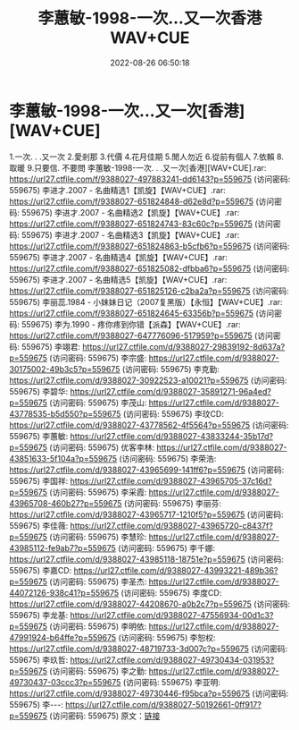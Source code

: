 ﻿---
title: 李蕙敏-1998-一次...又一次香港WAV+CUE
date: 2022-08-26 06:50:18
categories: WAV车载音乐、镜像
tags: 华语中文
---
# 李蕙敏-1998-一次...又一次[香港][WAV+CUE]

1.一次. . .又一次
2.愛剎那
3.代價
4.花月佳期
5.閒人勿近
6.從前有個人
7.依賴
8.取暖
9.只要信. 不要問
李蕙敏-1998-一次. . .又一次[香港][WAV+CUE].rar:
https://url27.ctfile.com/f/9388027-497883241-dd6143?p=559675
(访问密码: 559675)
李进才.2007 - 名曲精选1【凯旋】【WAV+CUE】.rar: https://url27.ctfile.com/f/9388027-651824848-d62e8d?p=559675
(访问密码: 559675)
李进才.2007 - 名曲精选2【凯旋】【WAV+CUE】.rar: https://url27.ctfile.com/f/9388027-651824743-83c60c?p=559675
(访问密码: 559675)
李进才.2007 - 名曲精选3【凯旋】【WAV+CUE】.rar: https://url27.ctfile.com/f/9388027-651824863-b5cfb6?p=559675
(访问密码: 559675)
李进才.2007 - 名曲精选4【凯旋】【WAV+CUE】.rar: https://url27.ctfile.com/f/9388027-651825082-dfbba6?p=559675
(访问密码: 559675)
李进才.2007 - 名曲精选5【凯旋】【WAV+CUE】.rar: https://url27.ctfile.com/f/9388027-651825126-c2ba2a?p=559675
(访问密码: 559675)
李丽蕊.1984 - 小妹妹日记（2007复黑版）【永恒】【WAV+CUE】.rar: https://url27.ctfile.com/f/9388027-651824645-63356b?p=559675
(访问密码: 559675)
李为.1990 - 疼你疼到你错【派森】【WAV+CUE】.rar: https://url27.ctfile.com/f/9388027-647776096-517959?p=559675
(访问密码: 559675)
李翊君: https://url27.ctfile.com/d/9388027-29839192-8d637a?p=559675
(访问密码: 559675)
李宗盛: https://url27.ctfile.com/d/9388027-30175002-49b3c5?p=559675
(访问密码: 559675)
李克勤: https://url27.ctfile.com/d/9388027-30922523-a10021?p=559675
(访问密码: 559675)
李碧华: https://url27.ctfile.com/d/9388027-35891271-96a4ed?p=559675
(访问密码: 559675)
李茂山: https://url27.ctfile.com/d/9388027-43778535-b5d550?p=559675
(访问密码: 559675)
李玟CD: https://url27.ctfile.com/d/9388027-43778562-4f5564?p=559675
(访问密码: 559675)
李蕙敏: https://url27.ctfile.com/d/9388027-43833244-35b17d?p=559675
(访问密码: 559675)
优客李林: https://url27.ctfile.com/d/9388027-43851633-5f104a?p=559675
(访问密码: 559675)
李荣浩: https://url27.ctfile.com/d/9388027-43965699-141ff6?p=559675
(访问密码: 559675)
李国祥: https://url27.ctfile.com/d/9388027-43965705-37c16d?p=559675
(访问密码: 559675)
李采霞: https://url27.ctfile.com/d/9388027-43965708-460b27?p=559675
(访问密码: 559675)
李丽芬: https://url27.ctfile.com/d/9388027-43965717-1210f5?p=559675
(访问密码: 559675)
李佳薇: https://url27.ctfile.com/d/9388027-43965720-c8437f?p=559675
(访问密码: 559675)
李慧珍: https://url27.ctfile.com/d/9388027-43985112-fe9ab7?p=559675
(访问密码: 559675)
李千娜: https://url27.ctfile.com/d/9388027-43985118-18751e?p=559675
(访问密码: 559675)
李嘉CD: https://url27.ctfile.com/d/9388027-43993221-489b36?p=559675
(访问密码: 559675)
李圣杰: https://url27.ctfile.com/d/9388027-44072126-938c41?p=559675
(访问密码: 559675)
李度CD: https://url27.ctfile.com/d/9388027-44208670-a0b2c7?p=559675
(访问密码: 559675)
李龙基: https://url27.ctfile.com/d/9388027-47556934-00d1c3?p=559675
(访问密码: 559675)
李明依: https://url27.ctfile.com/d/9388027-47991924-b64ffe?p=559675
(访问密码: 559675)
李恕权: https://url27.ctfile.com/d/9388027-48719733-3d007c?p=559675
(访问密码: 559675)
李玖哲: https://url27.ctfile.com/d/9388027-49730434-031953?p=559675
(访问密码: 559675)
李之勤: https://url27.ctfile.com/d/9388027-49730437-03ccc3?p=559675
(访问密码: 559675)
李亚明: https://url27.ctfile.com/d/9388027-49730446-f95bca?p=559675
(访问密码: 559675)
李---: https://url27.ctfile.com/d/9388027-50192661-0ff917?p=559675
(访问密码: 559675)
原文：[链接](https://blog.sina.com.cn/s/blog_1647c7e7601030z28.html)
